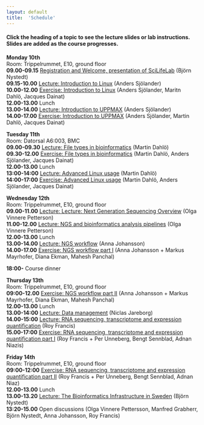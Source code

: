 ```yaml
---
layout: default
title:  'Schedule'
---
```


#### Click the heading of a topic to see the lecture slides or lab instructions. Slides are added as the course progresses.




**Monday 10th**  
Room: Trippelrummet, E10, ground floor  
**09.00-09.15** [Registration and Welcome, presentation of SciLifeLab]() (Björn Nystedt)  
**09.15-10.00** [Lecture: Introduction to Linux]() (Anders Sjölander)  
**10.00-12.00** [Exercise: Introduction to Linux]() (Anders Sjölander, Maritn Dahlö, Jacques Dainat)  
**12.00-13.00** Lunch  
**13.00-14.00** [Lecture: Introduction to UPPMAX]() (Anders Sjölander)  
**14.00-17.00** [Exercise: Introduction to UPPMAX]() (Anders Sjölander, Martin Dahlö, Jacques Dainat)  

**Tuesday 11th**  
Room: Datorsal A6:003, BMC  
**09.00-09.30** [Lecture: File types in bioinformatics]() (Martin Dahlö)  
**09.30-12.00** [Exercise: File types in bioinformatics]() (Martin Dahlö, Anders Sjölander, Jacques Dainat)  
**12.00-13.00** Lunch  
**13:00-14:00** [Lecture: Advanced Linux usage]() (Martin Dahlö)  
**14:00-17:00** [Exercise: Advanced Linux usage]() (Martin Dahlö, Anders Sjölander, Jacques Dainat)  

**Wednesday 12th**  
Room: Trippelrummet, E10, ground floor  
**09.00-11.00** [Lecture: Lecture: Next Generation Sequencing Overview]() (Olga Vinnere Petterson)  
**11.00-12.00** [Lecture: NGS and bioinformatics analysis pipelines]() (Olga Vinnere Petterson)  
**12.00-13.00** Lunch  
**13.00-14.00** [Lecture: NGS workflow]() (Anna Johansson)  
**14.00-17.00** [Exercise: NGS workflow part I]() (Anna Johansson + Markus Mayrhofer, Diana Ekman, Mahesh Panchal)  

**18:00-** Course dinner 

**Thursday 13th**  
Room: Trippelrummet, E10, ground floor  
**09:00-12.00** [Exercise: NGS workflow part II]() (Anna Johansson + Markus Mayrhofer, Diana Ekman, Mahesh Panchal)  
**12.00-13.00** Lunch  
**13.00-14:00** [Lecture: Data management]() (Niclas Jareborg)  
**14.00-15:00** [Lecture: RNA sequencing, transcriptome and expression quantification]() (Roy Francis)  
**15.00-17:00** [Exercise: RNA sequencing, transcriptome and expression quantification part I]() (Roy Francis + Per Unneberg, Bengt Sennblad, Adnan Niazis)  

**Friday 14th**  
Room: Trippelrummet, E10, ground floor  
**09:00-12:00** [Exercise: RNA sequencing, transcriptome and expression quantification part II]() (Roy Francis + Per Unneberg, Bengt Sennblad, Adnan Niaz)  
**12.00-13.00** Lunch  
**13.00-13.20** [Lecture: The Bioinformatics Infrastructure in Sweden]() (Björn Nystedt)    
**13:20-15.00** Open discussions (Olga Vinnere Pettersson, Manfred Grabherr, Björn Nystedt, Anna Johansson, Roy Francis)  

